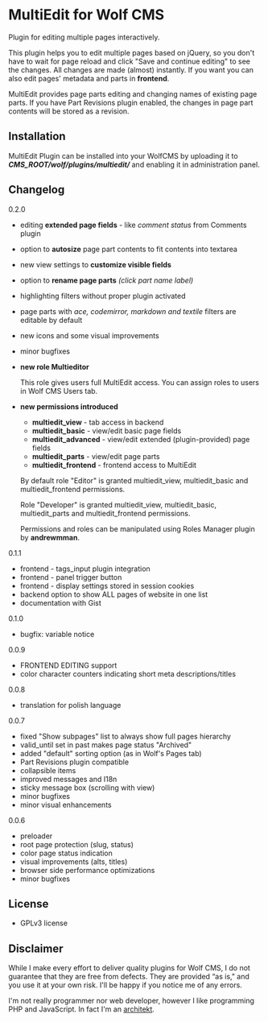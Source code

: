 MultiEdit for Wolf CMS
======================

Plugin for editing multiple pages interactively.

This plugin helps you to edit multiple pages based on jQuery, so you don't have to wait for page reload and click "Save and continue editing" to see the changes.  All changes are made (almost) instantly. If you want you can also edit pages' metadata and parts in **frontend**.

MultiEdit provides page parts editing and changing names of existing page parts. If you have Part Revisions plugin enabled, the changes in page part contents will be stored as a revision.

Installation
------------

MultiEdit Plugin can be installed into your WolfCMS by uploading it to ***CMS_ROOT/wolf/plugins/multiedit/*** and enabling it in administration panel.

Changelog
---------

0.2.0

- editing **extended page fields** - like _comment status_ from Comments plugin
- option to **autosize** page part contents to fit contents into textarea
- new view settings to **customize visible fields**
- option to **rename page parts** _(click part name label)_
- highlighting filters without proper plugin activated
- page parts with _ace, codemirror, markdown and textile_ filters are editable by default
- new icons and some visual improvements
- minor bugfixes
- **new role Multieditor**

    This role gives users full MultiEdit access. You can assign roles to users in Wolf CMS Users tab.

- **new permissions introduced**

  - **multiedit_view** - tab access in backend
  - **multiedit_basic** - view/edit basic page fields
  - **multiedit_advanced** - view/edit extended (plugin-provided) page fields
  - **multiedit_parts** - view/edit page parts
  - **multiedit_frontend** - frontend access to MultiEdit

  By default role "Editor" is granted multiedit_view, multiedit_basic and multiedit_frontend permissions.

  Role "Developer" is granted multiedit_view, multiedit_basic, multiedit_parts and multiedit_frontend permissions.

  Permissions and roles can be manipulated using Roles Manager plugin by **andrewmman**.

0.1.1

- frontend - tags_input plugin integration
- frontend - panel trigger button
- frontend - display settings stored in session cookies
- backend option to show ALL pages of website in one list
- documentation with Gist

0.1.0

- bugfix: variable notice

0.0.9

- FRONTEND EDITING support
- color character counters indicating short meta descriptions/titles

0.0.8

- translation for polish language

0.0.7

- fixed "Show subpages" list to always show full pages hierarchy
- valid_until set in past makes page status "Archived"
- added "default" sorting option (as in Wolf's Pages tab)
- Part Revisions plugin compatible
- collapsible items
- improved messages and I18n
- sticky message box (scrolling with view)
- minor bugfixes
- minor visual enhancements

0.0.6

- preloader
- root page protection (slug, status)
- color page status indication
- visual improvements (alts, titles)
- browser side performance optimizations
- minor bugfixes

License
-------

* GPLv3 license

Disclaimer
----------

While I make every effort to deliver quality plugins for Wolf CMS, I do not guarantee that they are free from defects. They are provided “as is," and you use it at your own risk. I'll be happy if you notice me of any errors.

I'm not really programmer nor web developer, however I like programming PHP and JavaScript. In fact I'm an [architekt](http://marekmurawski.pl).